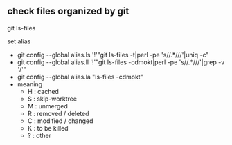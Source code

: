 ## check files organized by git
git ls-files

set alias
- git config --global alias.ls '!'"git ls-files -t|perl -pe 's/\/.*/\//'|uniq -c"
- git config --global alias.ll '!'"git ls-files -cdmokt|perl -pe 's/\/.*/\//'|grep -v '/'"
- git config --global alias.la "ls-files -cdmokt"
- meaning
	- H : cached
	- S : skip-worktree
	- M : unmerged
	- R : removed / deleted
	- C : modified / changed
	- K : to be killed
	- ? : other
